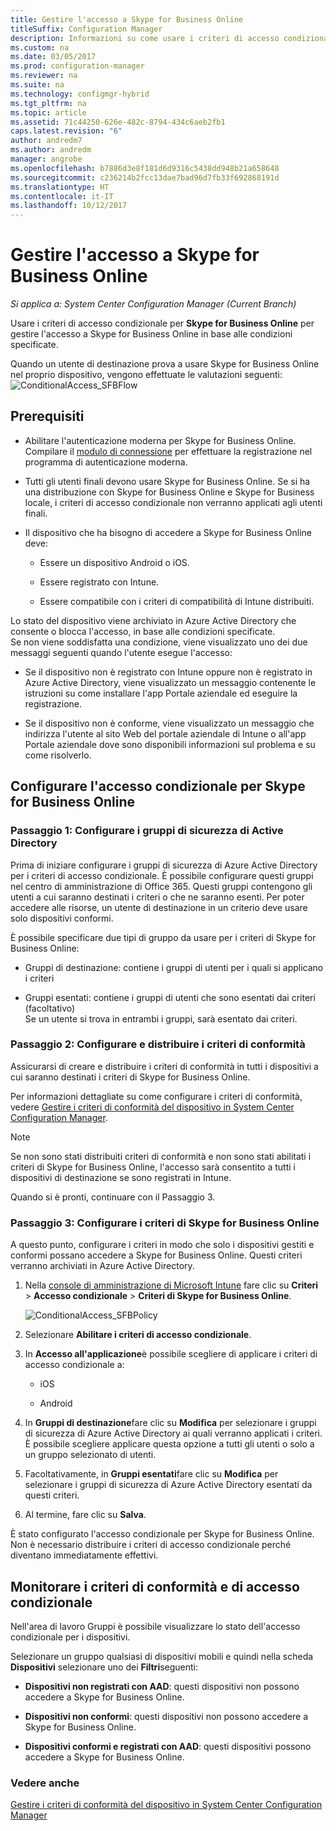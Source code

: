 ```yaml
---
title: Gestire l'accesso a Skype for Business Online
titleSuffix: Configuration Manager
description: Informazioni su come usare i criteri di accesso condizionale per gestire l'accesso a Skype for Business Online.
ms.custom: na
ms.date: 03/05/2017
ms.prod: configuration-manager
ms.reviewer: na
ms.suite: na
ms.technology: configmgr-hybrid
ms.tgt_pltfrm: na
ms.topic: article
ms.assetid: 71c44250-626e-482c-8794-434c6aeb2fb1
caps.latest.revision: "6"
author: andredm7
ms.author: andredm
manager: angrobe
ms.openlocfilehash: b7886d3e8f181d6d9316c5438dd948b21a658648
ms.sourcegitcommit: c236214b2fcc13dae7bad96d7fb33f692868191d
ms.translationtype: HT
ms.contentlocale: it-IT
ms.lasthandoff: 10/12/2017
---
```

# <a name="manage-skype-for-business-online-access"></a>Gestire l'accesso a Skype for Business Online

*Si applica a: System Center Configuration Manager (Current Branch)*


Usare i criteri di accesso condizionale per  **Skype for Business Online** per gestire l'accesso a Skype for Business Online in base alle condizioni specificate.  


 Quando un utente di destinazione prova a usare Skype for Business Online nel proprio dispositivo, vengono effettuate le valutazioni seguenti:![ConditionalAccess&#95;SFBFlow](media/ConditionalAccess_SFBFlow.png)  

## <a name="prerequisites"></a>Prerequisiti  

-   Abilitare l'autenticazione moderna per Skype for Business Online. Compilare il [modulo di connessione](https://connect.microsoft.com/office/Survey/NominationSurvey.aspx?SurveyID=17299&ProgramID=8715) per effettuare la registrazione nel programma di autenticazione moderna.  

-   Tutti gli utenti finali devono usare Skype for Business Online. Se si ha una distribuzione con Skype for Business Online e Skype for Business locale, i criteri di accesso condizionale non verranno applicati agli utenti finali.  

-   Il dispositivo che ha bisogno di accedere a Skype for Business Online deve:  

    -   Essere un dispositivo Android o iOS.  

    -   Essere registrato con Intune.  

    -   Essere compatibile con i criteri di compatibilità di Intune distribuiti.  

 Lo stato del dispositivo viene archiviato in Azure Active Directory che consente o blocca l'accesso, in base alle condizioni specificate.  
Se non viene soddisfatta una condizione, viene visualizzato uno dei due messaggi seguenti quando l'utente esegue l'accesso:  

-   Se il dispositivo non è registrato con Intune oppure non è registrato in Azure Active Directory, viene visualizzato un messaggio contenente le istruzioni su come installare l'app Portale aziendale ed eseguire la registrazione.  

-   Se il dispositivo non è conforme, viene visualizzato un messaggio che indirizza l'utente al sito Web del portale aziendale di Intune o all'app Portale aziendale dove sono disponibili informazioni sul problema e su come risolverlo.  

## <a name="configure-conditional-access-for-skype-for-business-online"></a>Configurare l'accesso condizionale per Skype for Business Online  

### <a name="step-1-configure-active-directory-security-groups"></a>Passaggio 1: Configurare i gruppi di sicurezza di Active Directory  
 Prima di iniziare configurare i gruppi di sicurezza di Azure Active Directory per i criteri di accesso condizionale. È possibile configurare questi gruppi nel centro di amministrazione di Office 365. Questi gruppi contengono gli utenti a cui saranno destinati i criteri o che ne saranno esenti. Per poter accedere alle risorse, un utente di destinazione in un criterio deve usare solo dispositivi conformi.  

 È possibile specificare due tipi di gruppo da usare per i criteri di Skype for Business Online:  

-   Gruppi di destinazione: contiene i gruppi di utenti per i quali si applicano i criteri  

-   Gruppi esentati: contiene i gruppi di utenti che sono esentati dai criteri (facoltativo)  
    Se un utente si trova in entrambi i gruppi, sarà esentato dai criteri.  

### <a name="step-2-configure-and-deploy-a-compliance-policy"></a>Passaggio 2: Configurare e distribuire i criteri di conformità  
 Assicurarsi di creare e distribuire i criteri di conformità in tutti i dispositivi a cui saranno destinati i criteri di Skype for Business Online.  

 Per informazioni dettagliate su come configurare i criteri di conformità, vedere [Gestire i criteri di conformità del dispositivo in System Center Configuration Manager](../../protect/deploy-use/device-compliance-policies.md).  

> [!NOTE]  
>  Se non sono stati distribuiti criteri di conformità e non sono stati abilitati i criteri di Skype for Business Online, l'accesso sarà consentito a tutti i dispositivi di destinazione se sono registrati in Intune.  

 Quando si è pronti, continuare con il Passaggio 3.  

### <a name="step-3-configure-the-skype-for-business-online-policy"></a>Passaggio 3: Configurare i criteri di Skype for Business Online  
 A questo punto, configurare i criteri in modo che solo i dispositivi gestiti e conformi possano accedere a Skype for Business Online. Questi criteri verranno archiviati in Azure Active Directory.  

1.  Nella [console di amministrazione di Microsoft Intune](https://manage.microsoft.com) fare clic su **Criteri** > **Accesso condizionale** > **Criteri di Skype for Business Online**.  

     ![ConditionalAccess&#95;SFBPolicy](media/ConditionalAccess_SFBPolicy.png)  

2.  Selezionare **Abilitare i criteri di accesso condizionale**.  

3.  In **Accesso all'applicazione**è possibile scegliere di applicare i criteri di accesso condizionale a:  

    -   iOS  

    -   Android  

4.  In **Gruppi di destinazione**fare clic su **Modifica** per selezionare i gruppi di sicurezza di Azure Active Directory ai quali verranno applicati i criteri. È possibile scegliere applicare questa opzione a tutti gli utenti o solo a un gruppo selezionato di utenti.  

5.  Facoltativamente, in **Gruppi esentati**fare clic su **Modifica** per selezionare i gruppi di sicurezza di Azure Active Directory esentati da questi criteri.  

6.  Al termine, fare clic su **Salva**.  

 È stato configurato l'accesso condizionale per Skype for Business Online. Non è necessario distribuire i criteri di accesso condizionale perché diventano immediatamente effettivi.  

## <a name="monitor-the-compliance-and-conditional-access-policies"></a>Monitorare i criteri di conformità e di accesso condizionale  
 Nell'area di lavoro Gruppi è possibile visualizzare lo stato dell'accesso condizionale per i dispositivi.  

 Selezionare un gruppo qualsiasi di dispositivi mobili e quindi nella scheda **Dispositivi** selezionare uno dei **Filtri**seguenti:  

-   **Dispositivi non registrati con AAD**: questi dispositivi non possono accedere a Skype for Business Online.  

-   **Dispositivi non conformi**: questi dispositivi non possono accedere a Skype for Business Online.  

-   **Dispositivi conformi e registrati con AAD**: questi dispositivi possono accedere a Skype for Business Online.  

### <a name="see-also"></a>Vedere anche  

 [Gestire i criteri di conformità del dispositivo in System Center Configuration Manager](../../protect/deploy-use/device-compliance-policies.md)
